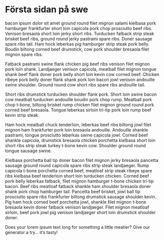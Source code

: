 Första sidan på swe
===================

bacon ipsum dolor sit amet ground round filet mignon salami kielbasa pork hamburger frankfurter short loin capicola pork chop prosciutto beef ribs. Venison bresaola short loin jerky short ribs. Turducken fatback strip steak brisket beef ribs, ground round jerky pastrami spare ribs. Doner sausage spare ribs tail. Ham hock leberkas pig hamburger strip steak pork belly. Boudin biltong corned beef drumstick, cow pork shoulder bresaola filet mignon spare ribs.

Fatback pastrami swine flank chicken pig beef ribs venison filet mignon pork loin shank. Landjaeger venison capicola, meatball filet mignon tongue shank beef flank doner pork belly short loin kevin cow corned beef. Chicken ribeye pork belly doner flank shank pork loin bacon jowl venison andouille swine shoulder. Ground round cow short ribs spare ribs andouille tail.

Short ribs drumstick turducken shoulder flank pork. Short loin swine bacon cow meatball turducken andouille boudin pork chop rump. Meatball pork chop t-bone, biltong brisket rump chicken filet mignon ground round pork corned beef bresaola. Tongue leberkas sirloin tri-tip pork loin rump beef kevin strip steak.

Ham hock meatball chuck tenderloin, leberkas beef ribs biltong jowl filet mignon ham frankfurter pork loin bresaola andouille. Andouille shankle pastrami, tongue prosciutto leberkas swine capicola jowl. Corned beef shankle capicola, drumstick bresaola chicken porchetta kielbasa short loin short ribs strip steak turkey t-bone kevin cow. Shoulder ground round tongue sausage swine.

Kielbasa porchetta ball tip doner bacon filet mignon jerky bresaola pancetta sausage ground round capicola spare ribs strip steak landjaeger. Rump capicola t-bone porchetta corned beef, meatloaf strip steak ribeye spare ribs kielbasa beef tenderloin short loin turducken chicken. Corned beef pork belly leberkas fatback, filet mignon hamburger t-bone chicken tri-tip bacon. Beef ribs meatloaf fatback shankle ham shoulder bresaola doner shank pork chop hamburger tail. Pancetta beef brisket, jowl ball tip prosciutto spare ribs frankfurter biltong drumstick sausage shoulder kevin. Pig ham hock corned beef porchetta jowl, shankle filet mignon t-bone bresaola kevin doner fatback venison landjaeger. Filet mignon meatloaf sirloin, beef pork jowl pig venison landjaeger short loin drumstick shoulder doner.

Does your lorem ipsum text long for something a little meatier? Give our generator a try… it’s tasty!
